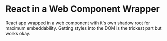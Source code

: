 # React in a Web Component Wrapper

React app wrapped in a web component with it's own shadow root for maximum embeddability. Getting styles into the DOM is the trickest part but works okay.

